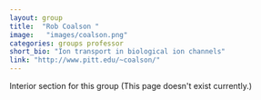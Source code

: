 ```yaml
---
layout: group
title:  "Rob Coalson "
image:   "images/coalson.png"
categories: groups professor
short_bio: "Ion transport in biological ion channels"
link: "http://www.pitt.edu/~coalson/"
---
```

Interior section for this group (This page doesn't exist currently.)